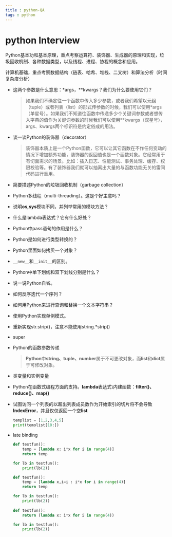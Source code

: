 ```yaml
---
title : python-QA
tags : python
---
```

# python Interview

Python基本功和基本原理，重点考察运算符、装饰器、生成器的原理和实现，垃圾回收机制、各种数据类型，以及线程、进程、协程的概念和应用。

计算机基础，重点考察数据结构（链表、哈希、堆栈、二叉树）和算法分析（时间复杂度分析）

- 这两个参数是什么意思：*args，**kwargs？我们为什么要使用它们？

  > 如果我们不确定往一个函数中传入多少参数，或者我们希望以元组（tuple）或者列表（list）的形式传参数的时候，我们可以使用*args（单星号）。如果我们不知道往函数中传递多少个关键词参数或者想传入字典的值作为关键词参数的时候我们可以使用**kwargs（双星号），args、kwargs两个标识符是约定俗成的用法。

- 谈一谈Python的装饰器（decorator）

  > 装饰器本质上是一个Python函数，它可以让其它函数在不作任何变动的情况下增加额外功能，装饰器的返回值也是一个函数对象。它经常用于有切面需求的场景。比如：插入日志、性能测试、事务处理、缓存、权限校验等。有了装饰器我们就可以抽离出大量的与函数功能无关的雷同代码进行重用。

- 简要描述Python的垃圾回收机制（garbage collection）

- Python多线程（multi-threading）。这是个好主意吗？

- 说明**os,sys**模块不同，并列举常用的模块方法？

- 什么是lambda表达式？它有什么好处？

- Python中pass语句的作用是什么？

- Python是如何进行类型转换的？

- Python里面如何拷贝一个对象？

- `__new__`和`__init__`的区别。

- Python中单下划线和双下划线分别是什么？

- 说一说Python自省。

- 如何反序迭代一个序列？

- 如何用Python来进行查询和替换一个文本字符串？

- 使用Python实现单例模式。

- 重新实现str.strip()，注意不能使用string.*strip()

- super

- Python的函数参数传递

  > **Python**中**string、tuple、number**属于不可更改对象，而**list**和**dict**属于可修改对象。

- 类变量和实例变量

- Python在函数式编程方面的支持。**lambda**表达式\内建函数：**filter()、reduce()、map()**

- 试图访问一个列表的以超出列表成员数作为开始索引的切片将不会导致**IndexError**，并且仅仅返回一个空**list**

  ```python
  templist = [1,2,3,4,5]
  print(temolist[10:])
  ```

- late binding

  ```python
  def testfun():
      temp = [lambda x: i*x for i in range(4)]
      return temp
  
  for lb in testfun():
      print(lb(2))
  
  def testfun():
      temp = [lambda x,i=i : i*x for i in range(4)]
      return temp
  
  for lb in testfun():
      print(lb(2))
      
  def testfun():
      return (lambda x: i*x for i in range(4))
  
  for lb in testfun():
      print(lb(2))
  ```

  

